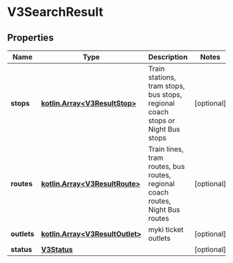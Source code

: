 # V3SearchResult

## Properties
Name | Type | Description | Notes
------------ | ------------- | ------------- | -------------
**stops** | [**kotlin.Array&lt;V3ResultStop&gt;**](V3ResultStop.md) | Train stations, tram stops, bus stops, regional coach stops or Night Bus stops |  [optional]
**routes** | [**kotlin.Array&lt;V3ResultRoute&gt;**](V3ResultRoute.md) | Train lines, tram routes, bus routes, regional coach routes, Night Bus routes |  [optional]
**outlets** | [**kotlin.Array&lt;V3ResultOutlet&gt;**](V3ResultOutlet.md) | myki ticket outlets |  [optional]
**status** | [**V3Status**](V3Status.md) |  |  [optional]
